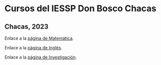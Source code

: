 # Cursos del IESSP Don Bosco Chacas

## Chacas, 2023

Enlace a la [página de Matemática](maths/matemática.md).

Enlace a la [página de Inglés](english/inglés.md).

Enlace a la [página de Investigación](research/investigación.md).